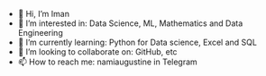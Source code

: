 - 👋 Hi, I’m Iman
- 👀 I’m interested in: Data Science, ML, Mathematics and Data Engineering
- 🌱 I’m currently learning: Python for Data science, Excel and SQL
- 💞️ I’m looking to collaborate on: GitHub, etc
- 📫 How to reach me: namiaugustine in Telegram

<!---
altynbek-y/altynbek-y is a ✨ special ✨ repository because its `README.md` (this file) appears on your GitHub profile.
You can click the Preview link to take a look at your changes.
--->
